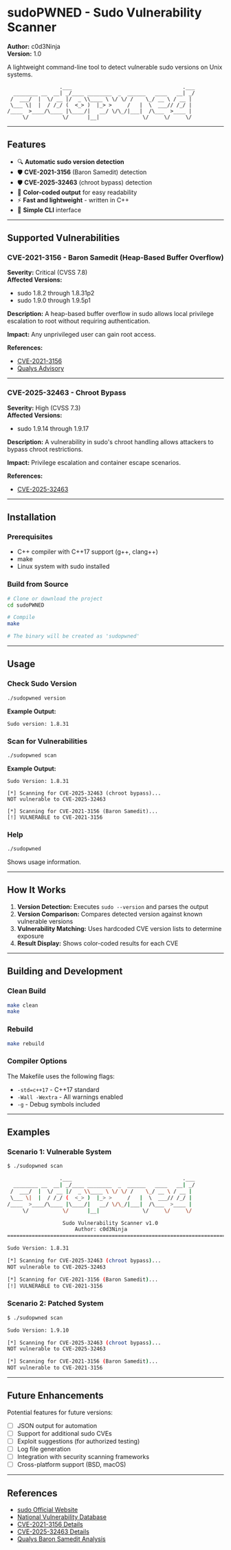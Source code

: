 # sudoPWNED - Sudo Vulnerability Scanner

**Author:** c0d3Ninja  
**Version:** 1.0

A lightweight command-line tool to detect vulnerable sudo versions on Unix systems.

```
                 .___                                    .___
  ________ __  __| _/____ ________  _  ______   ____   __| _/
 /  ___/  |  \/ __ |/  _ \\____ \ \/ \/ /    \_/ __ \ / __ | 
 \___ \|  |  / /_/ (  <_> )  |_> >     /   |  \  ___// /_/ | 
/____  >____/\____ |\____/|   __/ \/\_/|___|  /\___  >____ | 
     \/           \/      |__|              \/     \/     \/ 
```

---

## Features

- 🔍 **Automatic sudo version detection**
- 🛡️ **CVE-2021-3156** (Baron Samedit) detection
- 🛡️ **CVE-2025-32463** (chroot bypass) detection
- 🎨 **Color-coded output** for easy readability
- ⚡ **Fast and lightweight** - written in C++
- 🔧 **Simple CLI** interface

---

## Supported Vulnerabilities

### CVE-2021-3156 - Baron Samedit (Heap-Based Buffer Overflow)

**Severity:** Critical (CVSS 7.8)  
**Affected Versions:**
- sudo 1.8.2 through 1.8.31p2
- sudo 1.9.0 through 1.9.5p1

**Description:** A heap-based buffer overflow in sudo allows local privilege escalation to root without requiring authentication.

**Impact:** Any unprivileged user can gain root access.

**References:**
- [CVE-2021-3156](https://nvd.nist.gov/vuln/detail/CVE-2021-3156)
- [Qualys Advisory](https://blog.qualys.com/vulnerabilities-threat-research/2021/01/26/cve-2021-3156-heap-based-buffer-overflow-in-sudo-baron-samedit)

---

### CVE-2025-32463 - Chroot Bypass

**Severity:** High (CVSS 7.3)  
**Affected Versions:**
- sudo 1.9.14 through 1.9.17

**Description:** A vulnerability in sudo's chroot handling allows attackers to bypass chroot restrictions.

**Impact:** Privilege escalation and container escape scenarios.

**References:**
- [CVE-2025-32463](https://nvd.nist.gov/vuln/detail/CVE-2025-32463)

---

## Installation

### Prerequisites
- C++ compiler with C++17 support (g++, clang++)
- make
- Linux system with sudo installed

### Build from Source

```bash
# Clone or download the project
cd sudoPWNED

# Compile
make

# The binary will be created as 'sudopwned'
```

---

## Usage

### Check Sudo Version

```bash
./sudopwned version
```

**Example Output:**
```
Sudo version: 1.8.31
```

### Scan for Vulnerabilities

```bash
./sudopwned scan
```

**Example Output:**
```
Sudo Version: 1.8.31

[*] Scanning for CVE-2025-32463 (chroot bypass)...
NOT vulnerable to CVE-2025-32463

[*] Scanning for CVE-2021-3156 (Baron Samedit)...
[!] VULNERABLE to CVE-2021-3156
```

### Help

```bash
./sudopwned
```

Shows usage information.

---

## How It Works

1. **Version Detection:** Executes `sudo --version` and parses the output
2. **Version Comparison:** Compares detected version against known vulnerable versions
3. **Vulnerability Matching:** Uses hardcoded CVE version lists to determine exposure
4. **Result Display:** Shows color-coded results for each CVE

---

## Building and Development

### Clean Build

```bash
make clean
make
```

### Rebuild

```bash
make rebuild
```

### Compiler Options

The Makefile uses the following flags:
- `-std=c++17` - C++17 standard
- `-Wall -Wextra` - All warnings enabled
- `-g` - Debug symbols included

---

## Examples

### Scenario 1: Vulnerable System

```bash
$ ./sudopwned scan

                 .___                                    .___
  ________ __  __| _/____ ________  _  ______   ____   __| _/
 /  ___/  |  \/ __ |/  _ \\____ \ \/ \/ /    \_/ __ \ / __ | 
 \___ \|  |  / /_/ (  <_> )  |_> >     /   |  \  ___// /_/ | 
/____  >____/\____ |\____/|   __/ \/\_/|___|  /\___  >____ | 
     \/           \/      |__|              \/     \/     \/ 

                  Sudo Vulnerability Scanner v1.0
                      Author: c0d3Ninja
========================================================================

Sudo Version: 1.8.31

[*] Scanning for CVE-2025-32463 (chroot bypass)...
NOT vulnerable to CVE-2025-32463

[*] Scanning for CVE-2021-3156 (Baron Samedit)...
[!] VULNERABLE to CVE-2021-3156
```

### Scenario 2: Patched System

```bash
$ ./sudopwned scan

Sudo Version: 1.9.10

[*] Scanning for CVE-2025-32463 (chroot bypass)...
NOT vulnerable to CVE-2025-32463

[*] Scanning for CVE-2021-3156 (Baron Samedit)...
NOT vulnerable to CVE-2021-3156
```

---

## Future Enhancements

Potential features for future versions:

- [ ] JSON output for automation
- [ ] Support for additional sudo CVEs
- [ ] Exploit suggestions (for authorized testing)
- [ ] Log file generation
- [ ] Integration with security scanning frameworks
- [ ] Cross-platform support (BSD, macOS)

---

## References

- [sudo Official Website](https://www.sudo.ws/)
- [National Vulnerability Database](https://nvd.nist.gov/)
- [CVE-2021-3156 Details](https://nvd.nist.gov/vuln/detail/CVE-2021-3156)
- [CVE-2025-32463 Details](https://nvd.nist.gov/vuln/detail/CVE-2025-32463)
- [Qualys Baron Samedit Analysis](https://blog.qualys.com/vulnerabilities-threat-research/2021/01/26/cve-2021-3156-heap-based-buffer-overflow-in-sudo-baron-samedit)


